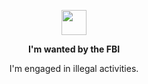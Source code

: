 <p align="center"><img width="40" src="https://github.githubassets.com/images/mona-loading-default.gif"></p>
<p align="center"><strong>I'm wanted by the FBI</strong></p>
<p align="center">I'm engaged in illegal activities.</p>
